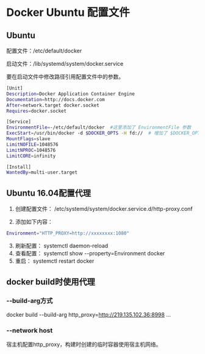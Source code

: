 # Docker Ubuntu 配置文件
## Ubuntu
配置文件：/etc/default/docker

启动文件：/lib/systemd/system/docker.service

要在启动文件中修改路径引用配置文件中的参数。

``` sh
[Unit]
Description=Docker Application Container Engine
Documentation=http://docs.docker.com
After=network.target docker.socket
Requires=docker.socket

[Service]
EnvironmentFile=-/etc/default/docker  #这里添加了 EnvironmentFile 参数
ExecStart=/usr/bin/docker -d $DOCKER_OPTS -H fd://  # 增加了 $DOCKER_OPTS
MountFlags=slave
LimitNOFILE=1048576
LimitNPROC=1048576
LimitCORE=infinity

[Install]
WantedBy=multi-user.target
```

## Ubuntu 16.04配置代理
1. 创建配置文件： /etc/systemd/system/docker.service.d/http-proxy.conf

2. 添加如下内容：
``` sh
Environment="HTTP_PROXY=http://xxxxxxxx:1080"
```
3. 刷新配置： systemctl daemon-reload
4. 查看配置： systemctl show --property=Environment docker
5. 重启： systemctl restart docker 

## docker build时使用代理
### --build-arg方式
docker build --build-arg http_proxy=http://219.135.102.36:8998 ...
### --network host
宿主机配置http_proxy，构建时创建的临时容器使用宿主机网络。
